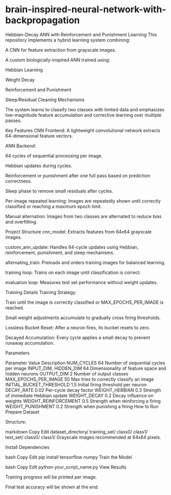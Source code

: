 # brain-inspired-neural-network-with-backpropagation
Hebbian-Decay ANN with Reinforcement and Punishment Learning
This repository implements a hybrid learning system combining:

A CNN for feature extraction from grayscale images.

A custom biologically-inspired ANN trained using:

Hebbian Learning

Weight Decay

Reinforcement and Punishment

Sleep/Residual Cleaning Mechanisms

The system learns to classify two classes with limited data and emphasizes low-magnitude feature accumulation and corrective learning over multiple passes.

Key Features
CNN Frontend: A lightweight convolutional network extracts 64-dimensional feature vectors.

ANN Backend:

64 cycles of sequential processing per image.

Hebbian updates during cycles.

Reinforcement or punishment after one full pass based on prediction correctness.

Sleep phase to remove small residuals after cycles.

Per-image repeated learning: Images are repeatedly shown until correctly classified or reaching a maximum epoch limit.

Manual alternation: Images from two classes are alternated to reduce bias and overfitting.

Project Structure
cnn_model: Extracts features from 64x64 grayscale images.

custom_ann_update: Handles 64-cycle updates using Hebbian, reinforcement, punishment, and sleep mechanisms.

alternating_train: Preloads and orders training images for balanced learning.

training loop: Trains on each image until classification is correct.

evaluation loop: Measures test set performance without weight updates.

Training Details
Training Strategy:

Train until the image is correctly classified or MAX_EPOCHS_PER_IMAGE is reached.

Small weight adjustments accumulate to gradually cross firing thresholds.

Lossless Bucket Reset: After a neuron fires, its bucket resets to zero.

Decayed Accumulation: Every cycle applies a small decay to prevent runaway accumulation.

Parameters

Parameter	Value	Description
NUM_CYCLES	64	Number of sequential cycles per image
INPUT_DIM, HIDDEN_DIM	64	Dimensionality of feature space and hidden neurons
OUTPUT_DIM	2	Number of output classes
MAX_EPOCHS_PER_IMAGE	50	Max tries to correctly classify an image
INITIAL_BUCKET_THRESHOLD	1.5	Initial firing threshold per neuron
DECAY_RATE	0.02	Per-cycle decay factor
WEIGHT_HEBBIAN	0.3	Strength of immediate Hebbian update
WEIGHT_DECAY	0.2	Decay influence on weights
WEIGHT_REINFORCEMENT	0.5	Strength when reinforcing a firing
WEIGHT_PUNISHMENT	0.2	Strength when punishing a firing
How to Run
Prepare Dataset

Structure:

markdown
Copy
Edit
dataset_directory/
  training_set/
    class0/
    class1/
  test_set/
    class0/
    class1/
Grayscale images recommended at 64x64 pixels.

Install Dependencies

bash
Copy
Edit
pip install tensorflow numpy
Train the Model

bash
Copy
Edit
python your_script_name.py
View Results

Training progress will be printed per image.

Final test accuracy will be shown at the end.

